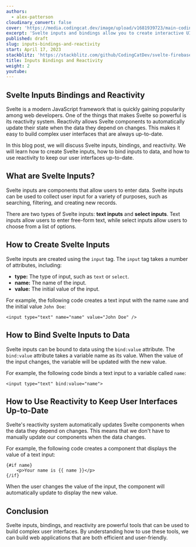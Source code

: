 ```yaml
---
authors:
  - alex-patterson
cloudinary_convert: false
cover: 'https://media.codingcat.dev/image/upload/v1681939723/main-codingcatdev-photo/courses/svelte/inputs-bindings-and-reactivity.png'
excerpt: 'Svelte inputs and bindings allow you to create interactive UIs by connecting user input to application state.'
published: draft
slug: inputs-bindings-and-reactivity
start: April 17, 2023
stackblitz: 'https://stackblitz.com/github/CodingCatDev/svelte-firebase-course/tree/05-inputs-bindings-and-reactivity?embed=1&file=apps/svelte-site/src/routes/%2Bpage.svelte'
title: Inputs Bindings and Reactivity
weight: 2
youtube:
---
```


## Svelte Inputs Bindings and Reactivity

Svelte is a modern JavaScript framework that is quickly gaining popularity among web developers. One of the things that makes Svelte so powerful is its reactivity system. Reactivity allows Svelte components to automatically update their state when the data they depend on changes. This makes it easy to build complex user interfaces that are always up-to-date.

In this blog post, we will discuss Svelte inputs, bindings, and reactivity. We will learn how to create Svelte inputs, how to bind inputs to data, and how to use reactivity to keep our user interfaces up-to-date.

## What are Svelte Inputs?

Svelte inputs are components that allow users to enter data. Svelte inputs can be used to collect user input for a variety of purposes, such as searching, filtering, and creating new records.

There are two types of Svelte inputs: **text inputs** and **select inputs**. Text inputs allow users to enter free-form text, while select inputs allow users to choose from a list of options.

## How to Create Svelte Inputs

Svelte inputs are created using the `input` tag. The `input` tag takes a number of attributes, including:

- **type:** The type of input, such as `text` or `select`.
- **name:** The name of the input.
- **value:** The initial value of the input.

For example, the following code creates a text input with the name `name` and the initial value `John Doe`:

```svelte
<input type="text" name="name" value="John Doe" />
```

## How to Bind Svelte Inputs to Data

Svelte inputs can be bound to data using the `bind:value` attribute. The `bind:value` attribute takes a variable name as its value. When the value of the input changes, the variable will be updated with the new value.

For example, the following code binds a text input to a variable called `name`:

```svelte
<input type="text" bind:value="name">
```

## How to Use Reactivity to Keep User Interfaces Up-to-Date

Svelte's reactivity system automatically updates Svelte components when the data they depend on changes. This means that we don't have to manually update our components when the data changes.

For example, the following code creates a component that displays the value of a text input:

```svelte
{#if name}
	<p>Your name is {{ name }}</p>
{/if}
```

When the user changes the value of the input, the component will automatically update to display the new value.

## Conclusion

Svelte inputs, bindings, and reactivity are powerful tools that can be used to build complex user interfaces. By understanding how to use these tools, we can build web applications that are both efficient and user-friendly.

